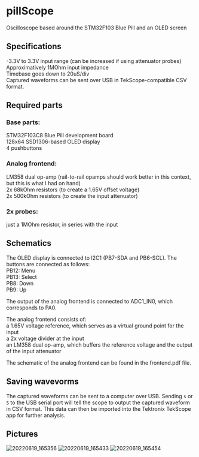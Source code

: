 # pillScope
Oscilloscope based around the STM32F103 Blue Pill and an OLED screen
## Specifications
-3.3V to 3.3V input range (can be increased if using attenuator probes)\
Approximatively 1MOhm input impedance\
Timebase goes down to 20uS/div\
Captured waveforms can be sent over USB in TekScope-compatible CSV format.
## Required parts
### Base parts:
STM32F103C8 Blue Pill development board\
128x64 SSD1306-based OLED display\
4 pushbuttons
### Analog frontend:
LM358 dual op-amp (rail-to-rail opamps should work better in this context, but this is what I had on hand)\
2x 68kOhm resistors (to create a 1.65V offset voltage)\
2x 500kOhm resistors (to create the input attenuator)
### 2x probes:
just a 1MOhm resistor, in series with the input

## Schematics
The OLED display is connected to I2C1 (PB7-SDA and PB6-SCL). The buttons are connected as follows:\
PB12: Menu\
PB13: Select\
PB8: Down\
PB9: Up

The output of the analog frontend is connected to ADC1_IN0, which corresponds to PA0.

The analog frontend consists of:\
a 1.65V voltage reference, which serves as a virtual ground point for the input\
a 2x voltage divider at the input\
an LM358 dual op-amp, which buffers the reference voltage and the output of the input attenuator

The schematic of the analog frontend can be found in the frontend.pdf file.

## Saving wavevorms
The captured waveforms can be sent to a computer over USB. Sending `s` or `S` to the USB serial port will tell the scope to output the captured waveform in CSV format. This data can then be imported into the Tektronix TekScope app for further analysis.

## Pictures
![20220619_165356](https://user-images.githubusercontent.com/60291077/174484756-e336c5bb-27e9-40c6-923a-6aa228a2cb00.jpg)
![20220619_165433](https://user-images.githubusercontent.com/60291077/174484767-cb0bdf95-f4b4-4de8-8a6a-038e26494a6b.jpg)
![20220619_165454](https://user-images.githubusercontent.com/60291077/174484772-ff6349dc-41c2-4f28-a758-074f50fc7af4.jpg)



